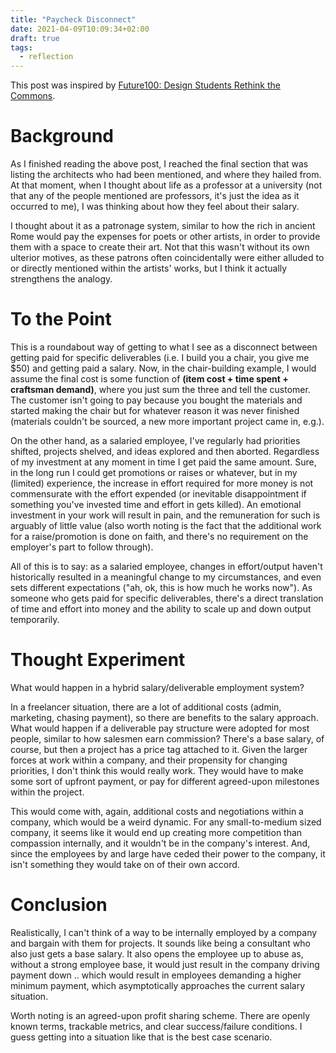 ```yaml
---
title: "Paycheck Disconnect"
date: 2021-04-09T10:09:34+02:00
draft: true
tags:
  - reflection
---
```


This post was inspired by [Future100: Design Students Rethink the
Commons](https://www.metropolismag.com/homepage/future100-commons/).

# Background

As I finished reading the above post, I reached the final section that was
listing the architects who had been mentioned, and where they hailed from. At
that moment, when I thought about life as a professor at a university (not
that any of the people mentioned are professors, it's just the idea as it
occurred to me), I was thinking about how they feel about their salary.

I thought about it as a patronage system, similar to how the rich in ancient
Rome would pay the expenses for poets or other artists, in order to provide
them with a space to create their art. Not that this wasn't without its own
ulterior motives, as these patrons often coincidentally were either alluded
to or directly mentioned within the artists' works, but I think it actually
strengthens the analogy.

# To the Point

This is a roundabout way of getting to what I see as a disconnect between
getting paid for specific deliverables (i.e. I build you a chair, you give me
$50) and getting paid a salary. Now, in the chair-building example, I would
assume the final cost is some function of __(item cost + time spent +
craftsman demand)__, where you just sum the three and tell the customer. The
customer isn't going to pay because you bought the materials and started
making the chair but for whatever reason it was never finished (materials
couldn't be sourced, a new more important project came in, e.g.).

On the other hand, as a salaried employee, I've regularly had priorities
shifted, projects shelved, and ideas explored and then aborted. Regardless of
my investment at any moment in time I get paid the same amount. Sure, in the
long run I could get promotions or raises or whatever, but in my (limited)
experience, the increase in effort required for more money is not
commensurate with the effort expended (or inevitable disappointment if
something you've invested time and effort in gets killed). An emotional
investment in your work will result in pain, and the remuneration for such is
arguably of little value (also worth noting is the fact that the additional
work for a raise/promotion is done on faith, and there's no requirement on
the employer's part to follow through).

All of this is to say: as a salaried employee, changes in effort/output
haven't historically resulted in a meaningful change to my circumstances, and
even sets different expectations ("ah, ok, this is how much he works now").
As someone who gets paid for specific deliverables, there's a direct
translation of time and effort into money and the ability to scale up and
down output temporarily.

# Thought Experiment

What would happen in a hybrid salary/deliverable employment system?

In a freelancer situation, there are a lot of additional costs (admin,
marketing, chasing payment), so there are benefits to the salary approach.
What would happen if a deliverable pay structure were adopted for most
people, similar to how salesmen earn commission? There's a base salary, of
course, but then a project has a price tag attached to it. Given the larger
forces at work within a company, and their propensity for changing
priorities, I don't think this would really work. They would have to make
some sort of upfront payment, or pay for different agreed-upon milestones
within the project.

This would come with, again, additional costs and negotiations within a
company, which would be a weird dynamic. For any small-to-medium sized
company, it seems like it would end up creating more competition than
compassion internally, and it wouldn't be in the company's interest. And,
since the employees by and large have ceded their power to the company, it
isn't something they would take on of their own accord.

# Conclusion

Realistically, I can't think of a way to be internally employed by a company
and bargain with them for projects. It sounds like being a consultant who
also just gets a base salary. It also opens the employee up to abuse as,
without a strong employee base, it would just result in the company driving
payment down .. which would result in employees demanding a higher minimum
payment, which asymptotically approaches the current salary situation.

Worth noting is an agreed-upon profit sharing scheme. There are openly known
terms, trackable metrics, and clear success/failure conditions. I guess
getting into a situation like that is the best case scenario.
